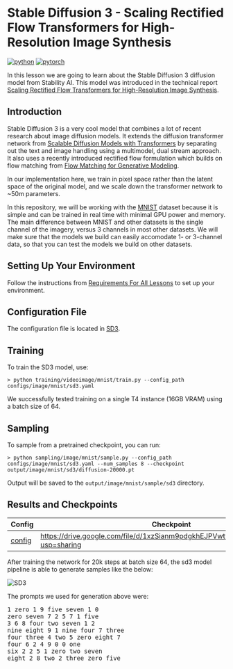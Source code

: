 # Stable Diffusion 3 - Scaling Rectified Flow Transformers for High-Resolution Image Synthesis

[![python](https://img.shields.io/badge/Python-3.9-3776AB.svg?style=flat&logo=python&logoColor=white)](https://www.python.org)
[![pytorch](https://img.shields.io/badge/PyTorch-2.0.0-EE4C2C.svg?style=flat&logo=pytorch)](https://pytorch.org)

In this lesson we are going to learn about the Stable Diffusion 3 diffusion model from Stability AI. This model was introduced in the technical report [Scaling Rectified Flow Transformers for High-Resolution Image Synthesis](https://arxiv.org/abs/2403.03206).

## Introduction
Stable Diffusion 3 is a very cool model that combines a lot of recent research about image diffusion models. It extends the diffusion transformer network from [Scalable Diffusion Models with Transformers](https://arxiv.org/abs/2212.09748) by separating out the text and image handling using a multimodel, dual stream approach. It also uses a recently introduced rectified flow formulation which builds on flow matching from [Flow Matching for Generative Modeling](https://arxiv.org/abs/2210.02747).

In our implementation here, we train in pixel space rather than the latent space of the original model, and we scale down the transformer network to ~50m parameters.

In this repository, we will be working with the [MNIST](https://en.wikipedia.org/wiki/MNIST_database) dataset because it is simple and can be trained in real time with minimal GPU power and memory. The main difference between MNIST and other datasets is the single channel of the imagery, versus 3 channels in most other datasets. We will make sure that the models we build can easily accomodate 1- or 3-channel data, so that you can test the models we build on other datasets.

## Setting Up Your Environment

Follow the instructions from [Requirements For All Lessons](https://github.com/swookey-thinky/xdiffusion?tab=readme-ov-file#requirements) to set up your environment.

## Configuration File

The configuration file is located in [SD3](https://github.com/swookey-thinky/xdiffusion/blob/main/configs/image/mnist/sd3.yaml).

## Training

To train the SD3 model, use:

```
> python training/videoimage/mnist/train.py --config_path configs/image/mnist/sd3.yaml
```

We successfully tested training on a single T4 instance (16GB VRAM) using a batch size of 64.

## Sampling

To sample from a pretrained checkpoint, you can run:

```
> python sampling/image/mnist/sample.py --config_path configs/image/mnist/sd3.yaml --num_samples 8 --checkpoint output/image/mnist/sd3/diffusion-20000.pt
```

Output will be saved to the `output/image/mnist/sample/sd3` directory.

## Results and Checkpoints

| Config | Checkpoint | Results
| ------ | ---------- | -------
| [config](https://github.com/swookey-thinky/xdiffusion/blob/main/configs/image/mnist/sd3.yaml) | https://drive.google.com/file/d/1xzSianm9pdgkhEJPVwtvCrJm3aN7EE2J/view?usp=sharing | ![SD3](https://drive.google.com/uc?export=view&id=1YI6iezQHbyAKiyyChnyD6_8KQaPdxIxn)


After training the network for 20k steps at batch size 64, the sd3 model pipeline is able to generate samples like the below:

![SD3](https://drive.google.com/uc?export=view&id=1YI6iezQHbyAKiyyChnyD6_8KQaPdxIxn)

The prompts we used for generation above were:

<pre>
1 zero 1 9 five seven 1 0 
zero seven 7 2 5 7 1 five 
3 6 8 four two seven 1 2 
nine eight 9 1 nine four 7 three 
four three 4 two 5 zero eight 7 
four 6 2 4 9 0 0 one 
six 2 2 5 1 zero two seven 
eight 2 8 two 2 three zero five 
</pre>
